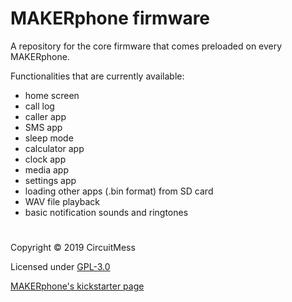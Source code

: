 

# MAKERphone firmware 

A repository for the core firmware that comes preloaded on every MAKERphone.

Functionalities that are currently available:
- home screen
- call log
- caller app
- SMS app
- sleep mode
- calculator app
- clock app
- media app
- settings app
- loading other apps (.bin format) from SD card
- WAV file playback
- basic notification sounds and ringtones

#

Copyright © 2019 CircuitMess

Licensed under [GPL-3.0](https://www.gnu.org/licenses/gpl-3.0.html)

[MAKERphone's kickstarter page](https://www.kickstarter.com/projects/albertgajsak/makerphone-an-educational-diy-mobile-phone/updates)
